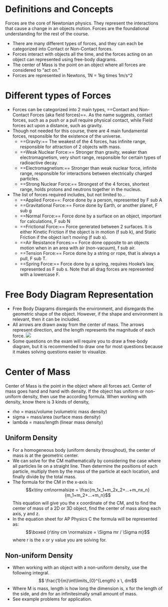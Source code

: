 # Definitions and Concepts
Forces are the core of Newtonian physics.  They represent the interactions that cause a change in an objects motion. Forces are the foundational understanding for the rest of the course.
- There are many different types of forces, and they can each be categorized into Contact or Non-Contact forces.
- Forces interact with objects all the time, and the forces acting on an object can represented using free-body diagrams. 
- The center of Mass is the point on an object where all forces are considered to “act on.”
- Forces are represented in Newtons, 1N = 1kg times 1m/s^2
# Different types of Forces
- Forces can be categorized into 2 main types, ==Contact and Non-Contact Forces (aka field forces)==. As the name suggests, contact forces, such as a push or a pull require physical contact, while Field forces act upon a distance, such as gravity.
- Though not needed for this course, there are 4 main fundamental forces, responsible for the existence of the universe.
	- ==Gravity:== The weakest of the 4 forces, has infinite range, responsible for attraction of 2 objects with mass.
	- ==Weak Nuclear Force:== Stronger than gravity, weaker than electromagnetism, very short range, responsible for certain types of radioactive decay.
	- ==Electromagnetism:== Stronger than weak nuclear force, infinite range, responsible for interactions between electrically charged particles.
	- ==Strong Nuclear Force:== Strongest of the 4 forces, shortest range, holds protons and neutrons together in the nucleus.
- The list of forces required includes, but not limited to…
	- ==Applied Force==: Force done by a person, represented by F sub A
	- ==Gravitational Force:== Force done by Earth, or another planet, F sub g
	- ==Normal Force:== Force done by a surface on an object, important for calculations, F sub N
	- ==Frictional Force:== Force generated between 2 surfaces. It is either Kinetic Friction if the object is in motion (f sub k), and Static Friction if the object isn’t moving (f sub s).
	- ==Air Resistance Forces:== Force done opposite to an objects motion when in an area with air (non-vacuum), f sub air.
	- ==Tension Force:== Force done by a string or rope, that is always a pull, F sub T.
	- ==Spring Force:== Force done by a spring, requires Hooke’s law, represented as F sub s.
	Note that all drag forces are represented with a lowercase F.
# Free Body Diagram Representation
- Free Body Diagrams disregards the environment, and disregards the geometric shape of the object. However, if the shape and environment is relevant, then it can be included.
- All arrows are drawn away from the center of mass. The arrows represent direction, and the length represents the magnitude of each force.
  ![](fbdexample.webp)
- Some questions on the exam will require you to draw a free-body diagram, but it is recommended to draw one for most questions because it makes solving questions easier to visualize. 
# Center of Mass
Center of Mass is the point in the object where all forces act. Center of mass goes hand and hand with density. If the object has uniform or non-uniform density, then use the according formula. When working with density, know there is 3 kinds of density,
- rho = mass/volume (volumetric mass density)
- sigma = mass/area (surface mass density)
- lambda = mass/length (linear mass density)
## Uniform Density
- For a homogeneous body (uniform density throughout), the center of mass is at the geometric center.
- We can solve for the CM mathematically by considering the case where all particles lie on a straight line. Then determine the positions of each particle, multiply them by the mass of the particle at each location, and finally divide by the total mass.
- The formula for the CM in the x-axis is: $$x\tiny cm\normalsize = \frac{m_1x_1+m_2x_2+...+m_nx_n}{m_1+m_2+...+m_n}$$This equation will give you the x coordinate of the CM, and to find the center of mass of a 2D or 3D object, find the center of mass along each axis, y and z.
- In the equation sheet for AP Physics C the formula will be represented as: $$\boxed {r\tiny cm \normalsize = \Sigma mr / \Sigma m}$$ where r is the x or y value you are solving for.
## Non-uniform Density
- When working with an object with a non-uniform density, use the following integral.$$ \frac{1}{m}\int\limits_{0}^{Length} x \, dm$$
- Where M is mass, length is how long the dimension is, x for the length of the side, and dm for an infinitesimally small amount of mass.
- See example problems for application.
